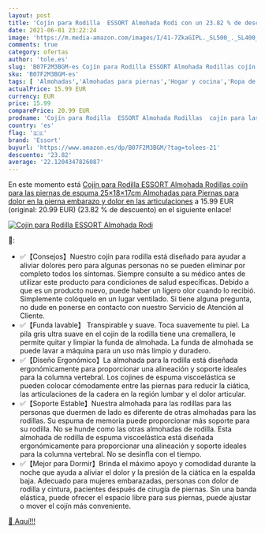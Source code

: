 ```yaml
---
layout: post
title: 'Cojín para Rodilla  ESSORT Almohada Rodi con un 23.82 % de descuento'
date: 2021-06-01 23:22:24
image: 'https://m.media-amazon.com/images/I/41-7ZkaGIPL._SL500_._SL400_.jpg'
comments: true
category: ofertas
author: 'tole.es'
slug: 'B07F2M3BGM-es Cojín para Rodilla ESSORT Almohada Rodillas cojín para las...'
sku: 'B07F2M3BGM-es'
tags: [ 'Almohadas','Almohadas para piernas','Hogar y cocina','Ropa de cama y almohadas','Textiles del hogar','embarazo','essort', ]
actualPrice: 15.99 EUR
currency: EUR
price: 15.99
comparePrice: 20.99 EUR
prodname: 'Cojín para Rodilla  ESSORT Almohada Rodillas  cojín para las piernas de espuma  25×18×17cm Almohadas para Piernas para dolor en la pierna  embarazo y dolor en las articulaciones'
country: 'es'
flag: '🇪🇸'
brand: 'Essort'
buyurl: 'https://www.amazon.es/dp/B07F2M3BGM/?tag=tolees-21'
descuento: '23.82'
average: '22.1204347826087'
---
```


En este momento está [Cojín para Rodilla  ESSORT Almohada Rodillas  cojín para las piernas de espuma  25×18×17cm Almohadas para Piernas para dolor en la pierna  embarazo y dolor en las articulaciones](https://www.amazon.es/dp/B07F2M3BGM/?tag=tolees-21) a 15.99 EUR (original: 20.99 EUR) (23.82 %  de descuento) en el siguiente enlace!

[![Cojín para Rodilla  ESSORT Almohada Rodi](https://m.media-amazon.com/images/I/41-7ZkaGIPL._SL500_._SL400_.jpg)](https://www.amazon.es/dp/B07F2M3BGM/?tag=tolees-21)

🔎:

- ✅【Consejos】Nuestro cojín para rodilla está diseñado para ayudar a aliviar dolores pero para algunas personas no se pueden eliminar por completo todos los síntomas. Siempre consulte a su médico antes de utilizar este producto para condiciones de salud específicas. Debido a que es un producto nuevo, puede haber un ligero olor cuando lo recibió. Simplemente colóquelo en un lugar ventilado. Si tiene alguna pregunta, no dude en ponerse en contacto con nuestro Servicio de Atención al Cliente.
- ✅【Funda lavable】 Transpirable y suave. Toca suavemente tu piel. La pila gris ultra suave en el cojín de la rodilla tiene una cremallera, le permite quitar y limpiar la funda de almohada. La funda de almohada se puede lavar a máquina para un uso más limpio y duradero.
- ✅【Diseño Ergonómico】La almohada para la rodilla está diseñada ergonómicamente para proporcionar una alineación y soporte ideales para la columna vertebral. Los cojines de espuma viscoelástica se pueden colocar cómodamente entre las piernas para reducir la ciática, las articulaciones de la cadera en la región lumbar y el dolor articular.
- ✅【Soporte Estable】Nuestra almohada para las rodillas para las personas que duermen de lado es diferente de otras almohadas para las rodillas. Su espuma de memoria puede proporcionar más soporte para su rodilla. No se hunde como las otras almohadas de rodilla. Esta almohada de rodilla de espuma viscoelástica está diseñada ergonómicamente para proporcionar una alineación y soporte ideales para la columna vertebral. No se desinfla con el tiempo.
- ✅【Mejor para Dormir】Brinda el máximo apoyo y comodidad durante la noche que ayuda a aliviar el dolor y la presión de la ciática en la espalda baja. Adecuado para mujeres embarazadas, personas con dolor de rodilla y cintura, pacientes después de cirugía de piernas. Sin una banda elástica, puede ofrecer el espacio libre para sus piernas, puede ajustar o mover el cojín más conveniente.

[🛒 Aquí!!!](https://www.amazon.es/dp/B07F2M3BGM/?tag=tolees-21)
